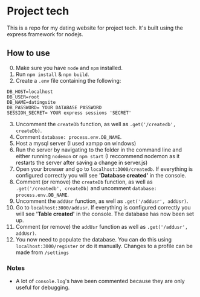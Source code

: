 # Project tech
This is a repo for my dating website for project tech.
It's built using the express framework for nodejs.

## How to use
0. Make sure you have `node` and `npm` installed.
1. Run `npm install` & `npm build`.
2. Create a `.env` file containing the following:
```
DB_HOST=localhost
DB_USER=root
DB_NAME=datingsite
DB_PASSWORD= YOUR DATABASE PASSWORD
SESSION_SECRET= YOUR express sessions 'SECRET'
```
3. Uncomment the `createDb` function, as well as `.get('/createdb', createDb)`.
4. Comment `database: process.env.DB_NAME`.
5. Host a mysql server (I used xampp on windows)
6. Run the server by navigating to the folder in the command line and either running `nodemon` or `npm start` (I reccommend nodemon as it restarts the server after saving a change in server.js)
7. Open your browser and go to `localhost:3000/createdb`. If everything is configured correctly you will see __'Database created'__ in the console.
8. Comment (or remove) the `createDb` function, as well as `.get('/createdb', createDb)` and uncomment `database: process.env.DB_NAME`.
9. Uncomment the `addUsr` function, as well as `.get('/addusr', addUsr)`.
10. Go to `localhost:3000/addusr`. If everything is configured correctly you will see __'Table created'__ in the console. The database has now been set up.
11. Comment (or remove) the `addUsr` function as well as `.get('/addusr', addUsr)`.
12. You now need to populate the database. You can do this using `localhost:3000/register` or do it manually.
Changes to a profile can be made from `/settings`

### Notes
* A lot of `console.log`'s have been commented because they are only useful for debugging.
